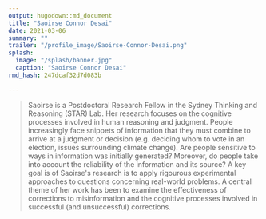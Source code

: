 ```yaml
---
output: hugodown::md_document
title: "Saoirse Connor Desai"
date: 2021-03-06
summary: ""
trailer: "/profile_image/Saoirse-Connor-Desai.png"
splash:
  image: "/splash/banner.jpg"
  caption: "Saoirse Connor Desai"
rmd_hash: 247dcaf32d7d083b

---
```


> Saoirse is a Postdoctoral Research Fellow in the Sydney Thinking and Reasoning (STAR) Lab. Her research focuses on the cognitive processes involved in human reasoning and judgment. People increasingly face snippets of information that they must combine to arrive at a judgment or decision (e.g. deciding whom to vote in an election, issues surrounding climate change). Are people sensitive to ways in information was initially generated? Moreover, do people take into account the reliability of the information and its source? A key goal is of Saoirse's research is to apply rigourous experimental approaches to questions concerning real-world problems. A central theme of her work has been to examine the effectiveness of corrections to misinformation and the cognitive processes involved in successful (and unsuccessful) corrections.

